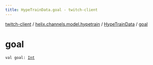 ```yaml
---
title: HypeTrainData.goal - twitch-client
---
```


[twitch-client](../../index.html) / [helix.channels.model.hypetrain](../index.html) / [HypeTrainData](index.html) / [goal](./goal.html)

# goal

`val goal: `[`Int`](https://kotlinlang.org/api/latest/jvm/stdlib/kotlin/-int/index.html)